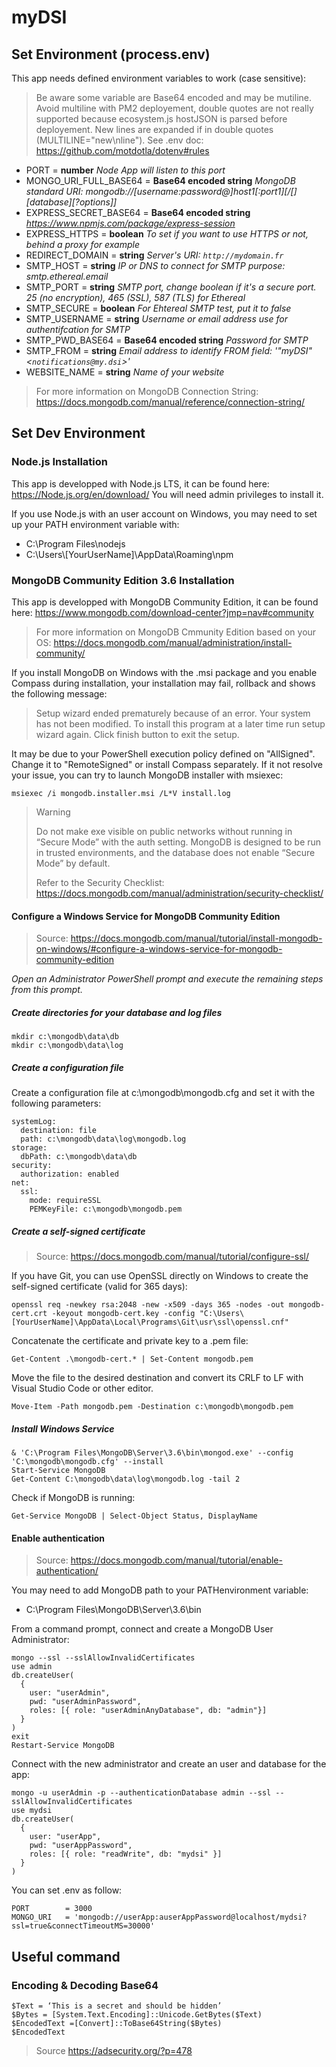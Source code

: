 # myDSI

## Set Environment (process.env)

This app needs defined environment variables to work (case sensitive):
> Be aware some variable are Base64 encoded and may be mutiline. Avoid multiline with PM2 deployement, double quotes are not really supported because ecosystem.js hostJSON is parsed before deployement.
> New lines are expanded if in double quotes (MULTILINE="new\nline").
> See .env doc:
> <https://github.com/motdotla/dotenv#rules>

* PORT = **number** *Node App will listen to this port*
* MONGO_URI_FULL_BASE64 = **Base64 encoded string** *MongoDB standard URI: mongodb://[username:password@]host1[:port1][/[][database][?options]]*
* EXPRESS_SECRET_BASE64 = **Base64 encoded string** *<https://www.npmjs.com/package/express-session>*
* EXPRESS_HTTPS         = **boolean** *To set if you want to use HTTPS or not, behind a proxy for example*
* REDIRECT_DOMAIN       = **string** *Server's URI: `http://mydomain.fr`*
* SMTP_HOST             = **string** *IP or DNS to connect for SMTP purpose: smtp.ethereal.email*
* SMTP_PORT             = **string** *SMTP port, change boolean if it's a secure port. 25 (no encryption), 465 (SSL), 587 (TLS) for Ethereal*
* SMTP_SECURE           = **boolean** *For Ehtereal SMTP test, put it to false*
* SMTP_USERNAME         = **string** *Username or email address use for authentifcation for SMTP*
* SMTP_PWD_BASE64       = **Base64 encoded string** *Password for SMTP*
* SMTP_FROM             = **string** *Email address to identify FROM field: '"myDSI" <`notifications@my.dsi`>'*
* WEBSITE_NAME          = **string** *Name of your website*

> For more information on MongoDB Connection String:
> <https://docs.mongodb.com/manual/reference/connection-string/>

## Set Dev Environment

### Node.js Installation

This app is developped with Node.js LTS, it can be found here: <https://Node.js.org/en/download/>
You will need admin privileges to install it.

If you use Node.js with an user account on Windows, you may need to set up your PATH environment variable with:

* C:\Program Files\nodejs
* C:\Users\\[YourUserName]\AppData\Roaming\npm

### MongoDB Community Edition 3.6 Installation

This app is developped with MongoDB Community Edition, it can be found here: <https://www.mongodb.com/download-center?jmp=nav#community>

> For more information on MongoDB Cmmunity Edition based on your OS:
> <https://docs.mongodb.com/manual/administration/install-community/>

If you install MongoDB on Windows with the .msi package and you enable Compass during installation, your installation may fail, rollback and shows the following message:
> Setup wizard ended prematurely because of an error. Your system has not been modified. To install this program at a later time run setup wizard again. Click finish button to exit the setup.

It may be due to your PowerShell execution policy defined on "AllSigned". Change it to "RemoteSigned" or install Compass separately.
If it not resolve your issue, you can try to launch MongoDB installer with msiexec:

    msiexec /i mongodb.installer.msi /L*V install.log

> Warning
>
> Do not make exe visible on public networks without running in “Secure Mode” with the auth setting. MongoDB is designed to be run in trusted environments, and the database does not enable “Secure Mode” by default.
>
> Refer to the Security Checklist: <https://docs.mongodb.com/manual/administration/security-checklist/>

#### Configure a Windows Service for MongoDB Community Edition

> Source: <https://docs.mongodb.com/manual/tutorial/install-mongodb-on-windows/#configure-a-windows-service-for-mongodb-community-edition>

*Open an Administrator PowerShell prompt and execute the remaining steps from this prompt.*

##### Create directories for your database and log files

    mkdir c:\mongodb\data\db
    mkdir c:\mongodb\data\log

##### Create a configuration file

Create a configuration file at c:\mongodb\mongodb.cfg and set it with the following parameters:

    systemLog:
      destination: file
      path: c:\mongodb\data\log\mongodb.log
    storage:
      dbPath: c:\mongodb\data\db
    security:
      authorization: enabled
    net:
      ssl:
        mode: requireSSL
        PEMKeyFile: c:\mongodb\mongodb.pem

##### Create a self-signed certificate

> Source:
<https://docs.mongodb.com/manual/tutorial/configure-ssl/>

If you have Git, you can use OpenSSL directly on Windows to create the self-signed certificate (valid for 365 days):

    openssl req -newkey rsa:2048 -new -x509 -days 365 -nodes -out mongodb-cert.crt -keyout mongodb-cert.key -config "C:\Users\[YourUserName]\AppData\Local\Programs\Git\usr\ssl\openssl.cnf"

Concatenate the certificate and private key to a .pem file:

    Get-Content .\mongodb-cert.* | Set-Content mongodb.pem

Move the file to the desired destination and convert its CRLF to LF with Visual Studio Code or other editor.

    Move-Item -Path mongodb.pem -Destination c:\mongodb\mongodb.pem

##### Install Windows Service

    & 'C:\Program Files\MongoDB\Server\3.6\bin\mongod.exe' --config 'C:\mongodb\mongodb.cfg' --install
    Start-Service MongoDB
    Get-Content C:\mongodb\data\log\mongodb.log -tail 2

Check if MongoDB is running:

    Get-Service MongoDB | Select-Object Status, DisplayName

#### Enable authentication

> Source:
<https://docs.mongodb.com/manual/tutorial/enable-authentication/>

You may need to add MongoDB path to your PATHenvironment variable:

* C:\Program Files\MongoDB\Server\3.6\bin

From a command prompt, connect and create a MongoDB User Administrator:

    mongo --ssl --sslAllowInvalidCertificates
    use admin
    db.createUser(
      {
        user: "userAdmin",
        pwd: "userAdminPassword",
        roles: [{ role: "userAdminAnyDatabase", db: "admin"}]
      }
    )
    exit
    Restart-Service MongoDB

Connect with the new administrator and create an user and database for the app:

    mongo -u userAdmin -p --authenticationDatabase admin --ssl --sslAllowInvalidCertificates
    use mydsi
    db.createUser(
      {
        user: "userApp",
        pwd: "userAppPassword",
        roles: [{ role: "readWrite", db: "mydsi" }]
      }
    )

You can set .env as follow:

    PORT        = 3000
    MONGO_URI   = 'mongodb://userApp:auserAppPassword@localhost/mydsi?ssl=true&connectTimeoutMS=30000'

## Useful command

### Encoding & Decoding Base64

    $Text = ‘This is a secret and should be hidden’
    $Bytes = [System.Text.Encoding]::Unicode.GetBytes($Text)
    $EncodedText =[Convert]::ToBase64String($Bytes)
    $EncodedText

> Source
> <https://adsecurity.org/?p=478>